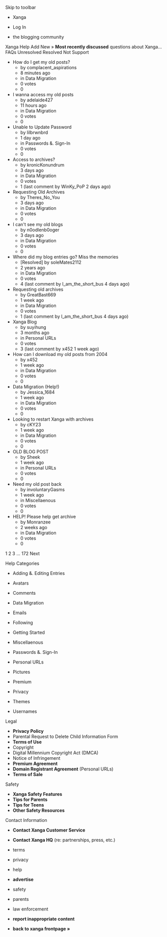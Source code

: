 Skip to toolbar

*   Xanga

*   Log In

*   the blogging community

Xanga Help Add New » **Most recently discussed** questions about Xanga… FAQs Unresolved Resolved Not Support

*   How do I get my old posts?
    *   by complacent\_aspirations
    *   8 minutes ago
    *   in Data Migration
    *   0 votes
    *   0
*   I wanna access my old posts
    *   by adelaide427
    *   11 hours ago
    *   in Data Migration
    *   0 votes
    *   0
*   Unable to Update Password
    *   by lilbrwnbrd
    *   1 day ago
    *   in Passwords &. Sign-In
    *   0 votes
    *   0
*   Access to archives?
    *   by kronicKonundrum
    *   3 days ago
    *   in Data Migration
    *   0 votes
    *   1 (last comment by WinKy\_PoP 2 days ago)
*   Requesting Old Archives
    *   by Theres\_No\_You
    *   3 days ago
    *   in Data Migration
    *   0 votes
    *   0
*   I can't see my old blogs
    *   by n0odlenb0oger
    *   3 days ago
    *   in Data Migration
    *   0 votes
    *   0
*   Where did my blog entries go? Miss the memories
    *   \[Resolved\] by soleMates2112
    *   2 years ago
    *   in Data Migration
    *   0 votes
    *   4 (last comment by I\_am\_the\_short\_bus 4 days ago)
*   Requesting old archives
    *   by GreatBast669
    *   1 week ago
    *   in Data Migration
    *   0 votes
    *   1 (last comment by I\_am\_the\_short\_bus 4 days ago)
*   Xanga Blog
    *   by suyihung
    *   3 months ago
    *   in Personal URLs
    *   0 votes
    *   3 (last comment by x452 1 week ago)
*   How can I download my old posts from 2004
    *   by x452
    *   1 week ago
    *   in Data Migration
    *   0 votes
    *   0
*   Data Migration (Help!)
    *   by Jessica\_1684
    *   1 week ago
    *   in Data Migration
    *   0 votes
    *   0
*   Looking to restart Xanga with archives
    *   by cKY23
    *   1 week ago
    *   in Data Migration
    *   0 votes
    *   0
*   OLD BLOG POST
    *   by Sheek
    *   1 week ago
    *   in Personal URLs
    *   0 votes
    *   0
*   Need my old post back
    *   by involuntaryGasms
    *   1 week ago
    *   in Miscellaenous
    *   0 votes
    *   0
*   HELP! Please help get archive
    *   by Monranzee
    *   2 weeks ago
    *   in Data Migration
    *   0 votes
    *   0

1 2 3 ... 172 Next

Help Categories

*   Adding &. Editing Entries
*   Avatars
*   Comments
*   Data Migration
*   Emails
*   Following
*   Getting Started
*   Miscellaenous

*   Passwords &. Sign-In
*   Personal URLs
*   Pictures
*   Premium
*   Privacy
*   Themes
*   Usernames

Legal

*   **Privacy Policy**
*   Parental Request to Delete Child Information Form
*   **Terms of Use**
*   Copyright
*   Digital Millennium Copyright Act (DMCA)
*   Notice of Infringement
*   **Premium Agreement**
*   **Domain Registrant Agreement** (Personal URLs)
*   **Terms of Sale**

Safety

*   **Xanga Safety Features**
*   **Tips for Parents**
*   **Tips for Teens**
*   **Other Safety Resources**

Contact Information

*   **Contact Xanga Customer Service**
*   **Contact Xanga HQ** (re: partnerships, press, etc.)

*   terms
*   privacy
*   help
*   **advertise**

*   safety
*   parents
*   law enforcement
*   **report inappropriate content**

*   **back to xanga frontpage »**